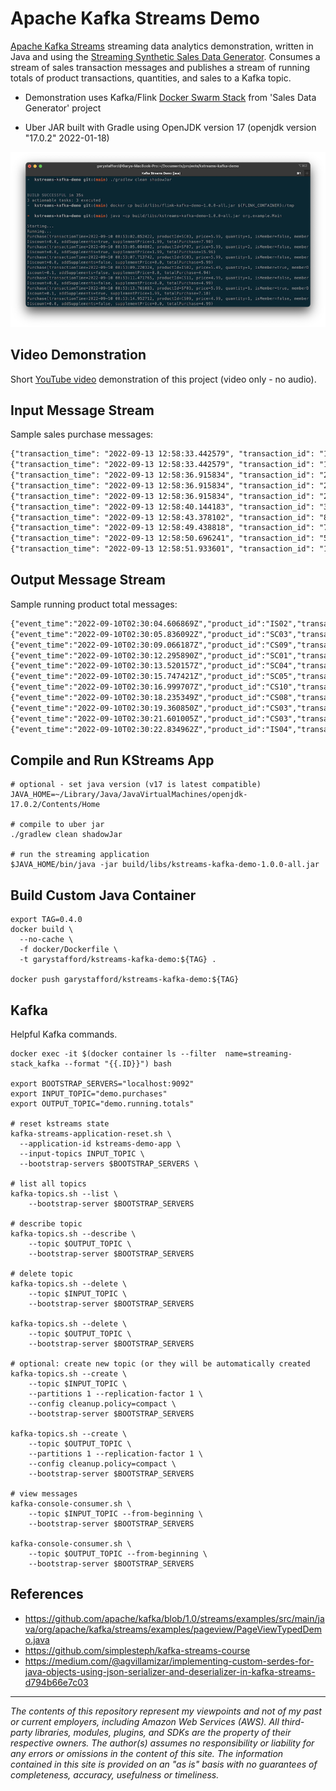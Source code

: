 # Apache Kafka Streams Demo

[Apache Kafka Streams](https://kafka.apache.org/documentation/streams/) streaming data analytics demonstration, written in Java and
using the [Streaming Synthetic Sales Data Generator](https://github.com/garystafford/streaming-sales-generator). Consumes a stream of sales transaction messages and publishes a stream of running totals of product transactions, quantities, and sales to a Kafka topic.

* Demonstration uses
  Kafka/Flink [Docker Swarm Stack](https://github.com/garystafford/streaming-sales-generator/blob/main/docker-compose.yml)
  from 'Sales Data Generator' project

* Uber JAR built with Gradle using OpenJDK version 17 (openjdk version "17.0.2" 2022-01-18)

![KStreams App](screengrabs/kstreams_app.png)

## Video Demonstration

Short [YouTube video](https://youtu.be/Hdo4giJePCk) demonstration of this project (video only - no audio).

## Input Message Stream

Sample sales purchase messages:

```txt
{"transaction_time": "2022-09-13 12:58:33.442579", "transaction_id": "1102438156100296597", "product_id": "SC02", "price": 5.99, "quantity": 2, "is_member": false, "member_discount": 0.0, "add_supplements": false, "supplement_price": 0.0, "total_purchase": 11.98}
{"transaction_time": "2022-09-13 12:58:33.442579", "transaction_id": "1102438156100296597", "product_id": "SF05", "price": 5.99, "quantity": 2, "is_member": false, "member_discount": 0.0, "add_supplements": false, "supplement_price": 0.0, "total_purchase": 11.98}
{"transaction_time": "2022-09-13 12:58:36.915834", "transaction_id": "2883033696701592101", "product_id": "SC04", "price": 5.99, "quantity": 1, "is_member": false, "member_discount": 0.0, "add_supplements": false, "supplement_price": 0.0, "total_purchase": 5.99}
{"transaction_time": "2022-09-13 12:58:36.915834", "transaction_id": "2883033696701592101", "product_id": "CS01", "price": 4.99, "quantity": 1, "is_member": false, "member_discount": 0.0, "add_supplements": false, "supplement_price": 0.0, "total_purchase": 4.99}
{"transaction_time": "2022-09-13 12:58:36.915834", "transaction_id": "2883033696701592101", "product_id": "CS09", "price": 4.99, "quantity": 1, "is_member": false, "member_discount": 0.0, "add_supplements": false, "supplement_price": 0.0, "total_purchase": 4.99}
{"transaction_time": "2022-09-13 12:58:40.144183", "transaction_id": "3818951251710853699", "product_id": "IS03", "price": 5.49, "quantity": 1, "is_member": false, "member_discount": 0.0, "add_supplements": false, "supplement_price": 0.0, "total_purchase": 5.49}
{"transaction_time": "2022-09-13 12:58:43.378102", "transaction_id": "8423291927238665701", "product_id": "SC04", "price": 5.99, "quantity": 1, "is_member": false, "member_discount": 0.0, "add_supplements": false, "supplement_price": 0.0, "total_purchase": 5.99}
{"transaction_time": "2022-09-13 12:58:49.438818", "transaction_id": "7801537351341225872", "product_id": "SF06", "price": 5.99, "quantity": 2, "is_member": false, "member_discount": 0.0, "add_supplements": false, "supplement_price": 0.0, "total_purchase": 11.98}
{"transaction_time": "2022-09-13 12:58:50.696241", "transaction_id": "5463447061814429579", "product_id": "SF07", "price": 5.99, "quantity": 1, "is_member": true, "member_discount": 0.1, "add_supplements": true, "supplement_price": 1.99, "total_purchase": 7.18}
{"transaction_time": "2022-09-13 12:58:51.933601", "transaction_id": "1037974254425034387", "product_id": "IS02", "price": 5.49, "quantity": 2, "is_member": true, "member_discount": 0.1, "add_supplements": false, "supplement_price": 0.0, "total_purchase": 9.88}
```

## Output Message Stream

Sample running product total messages:

```txt
{"event_time":"2022-09-10T02:30:04.606869Z","product_id":"IS02","transactions":17,"quantities":34,"sales":204.71}
{"event_time":"2022-09-10T02:30:05.836092Z","product_id":"SC03","transactions":14,"quantities":15,"sales":103.79}
{"event_time":"2022-09-10T02:30:09.066187Z","product_id":"CS09","transactions":22,"quantities":46,"sales":249.13}
{"event_time":"2022-09-10T02:30:12.295890Z","product_id":"SC01","transactions":11,"quantities":23,"sales":164.82}
{"event_time":"2022-09-10T02:30:13.520157Z","product_id":"SC04","transactions":22,"quantities":45,"sales":297.96}
{"event_time":"2022-09-10T02:30:15.747421Z","product_id":"SC05","transactions":14,"quantities":23,"sales":165.63}
{"event_time":"2022-09-10T02:30:16.999707Z","product_id":"CS10","transactions":12,"quantities":22,"sales":122.80}
{"event_time":"2022-09-10T02:30:18.235349Z","product_id":"CS08","transactions":29,"quantities":46,"sales":252.74}
{"event_time":"2022-09-10T02:30:19.360850Z","product_id":"CS03","transactions":7,"quantities":17,"sales":101.07}
{"event_time":"2022-09-10T02:30:21.601005Z","product_id":"CS03","transactions":8,"quantities":18,"sales":105.56}
{"event_time":"2022-09-10T02:30:22.834962Z","product_id":"IS04","transactions":12,"quantities":24,"sales":159.76}
```

## Compile and Run KStreams App

```shell
# optional - set java version (v17 is latest compatible)
JAVA_HOME=~/Library/Java/JavaVirtualMachines/openjdk-17.0.2/Contents/Home

# compile to uber jar
./gradlew clean shadowJar

# run the streaming application
$JAVA_HOME/bin/java -jar build/libs/kstreams-kafka-demo-1.0.0-all.jar
```

## Build Custom Java Container

```shell
export TAG=0.4.0
docker build \
  --no-cache \
  -f docker/Dockerfile \
  -t garystafford/kstreams-kafka-demo:${TAG} .

docker push garystafford/kstreams-kafka-demo:${TAG}
```

## Kafka

Helpful Kafka commands.

```shell
docker exec -it $(docker container ls --filter  name=streaming-stack_kafka --format "{{.ID}}") bash

export BOOTSTRAP_SERVERS="localhost:9092"
export INPUT_TOPIC="demo.purchases"
export OUTPUT_TOPIC="demo.running.totals"

# reset kstreams state
kafka-streams-application-reset.sh \
  --application-id kstreams-demo-app \
  --input-topics INPUT_TOPIC \
  --bootstrap-servers $BOOTSTRAP_SERVERS \

# list all topics
kafka-topics.sh --list \
    --bootstrap-server $BOOTSTRAP_SERVERS

# describe topic
kafka-topics.sh --describe \
    --topic $OUTPUT_TOPIC \
    --bootstrap-server $BOOTSTRAP_SERVERS

# delete topic
kafka-topics.sh --delete \
    --topic $INPUT_TOPIC \
    --bootstrap-server $BOOTSTRAP_SERVERS

kafka-topics.sh --delete \
    --topic $OUTPUT_TOPIC \
    --bootstrap-server $BOOTSTRAP_SERVERS

# optional: create new topic (or they will be automatically created
kafka-topics.sh --create \
    --topic $INPUT_TOPIC \
    --partitions 1 --replication-factor 1 \
    --config cleanup.policy=compact \
    --bootstrap-server $BOOTSTRAP_SERVERS

kafka-topics.sh --create \
    --topic $OUTPUT_TOPIC \
    --partitions 1 --replication-factor 1 \
    --config cleanup.policy=compact \
    --bootstrap-server $BOOTSTRAP_SERVERS

# view messages
kafka-console-consumer.sh \
    --topic $INPUT_TOPIC --from-beginning \
    --bootstrap-server $BOOTSTRAP_SERVERS

kafka-console-consumer.sh \
    --topic $OUTPUT_TOPIC --from-beginning \
    --bootstrap-server $BOOTSTRAP_SERVERS
```

## References

- <https://github.com/apache/kafka/blob/1.0/streams/examples/src/main/java/org/apache/kafka/streams/examples/pageview/PageViewTypedDemo.java>
- <https://github.com/simplesteph/kafka-streams-course>
- <https://medium.com/@agvillamizar/implementing-custom-serdes-for-java-objects-using-json-serializer-and-deserializer-in-kafka-streams-d794b66e7c03>

---

_The contents of this repository represent my viewpoints and not of my past or current employers, including Amazon Web Services (AWS). All third-party libraries, modules, plugins, and SDKs are the property of their respective owners. The author(s) assumes no responsibility or liability for any errors or omissions in the content of this site. The information contained in this site is provided on an "as is" basis with no guarantees of completeness, accuracy, usefulness or timeliness._
